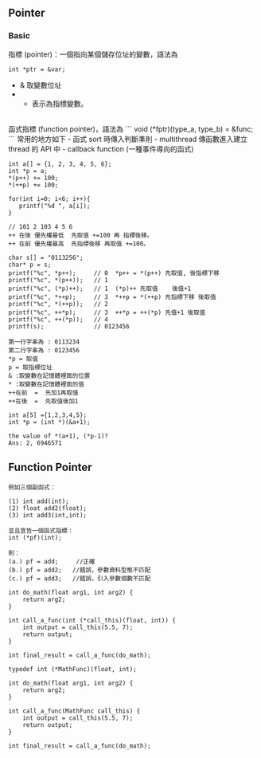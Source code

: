 ## Pointer

### Basic
指標 (pointer)：一個指向某個儲存位址的變數，語法為
```
int *ptr = &var;
```
- & 取變數位址
- * 表示為指標變數。 <br/>
<br/>
函式指標 (function pointer)，語法為
```
void (*fptr)(type_a, type_b) = &func;
```
常用的地方如下
- 函式 sort 時傳入判斷準則
- multithread 傳函數進入建立 thread 的 API 中
- callback function (一種事件導向的函式)


```
int a[] = {1, 2, 3, 4, 5, 6};
int *p = a;
*(p++) += 100;
*(++p) += 100;

for(int i=0; i<6; i++){
   printf("%d ", a[i]);
}
    
// 101 2 103 4 5 6
++ 在後 優先權最低  先取值 +=100 再 指標後移。
++ 在前 優先權最高  先指標後移 再取值 +=100。
```

```
char s[] = "0113256";
char* p = s;
printf("%c", *p++);     // 0  *p++ = *(p++) 先取值, 後指標下移 
printf("%c", *(p++));   // 1  
printf("%c", (*p)++);   // 1  (*p)++ 先取值	後值+1
printf("%c", *++p);     // 3  *++p = *(++p) 先指標下移 後取值
printf("%c", *(++p));   // 2
printf("%c", ++*p);     // 3  ++*p = ++(*p) 先值+1 後取值
printf("%c", ++(*p));   // 4
printf(s);              // 0123456

第一行字串為 : 0113234
第二行字串為 : 0123456
*p = 取值
p = 取指標位址
& :取變數在記憶體裡面的位置
* :取變數在記憶體裡面的值
++在前  =  先加1再取值
++在後  =  先取值後加1
```

```
int a[5] ={1,2,3,4,5};
int *p = (int *)(&a+1);

the value of *(a+1), (*p-1)?
Ans: 2, 6946571
```

## Function Pointer
```
例如三個副函式：

(1) int add(int);
(2) float add2(float);
(3) int add3(int,int);

並且宣告一個函式指標：
int (*pf)(int);

則：
(a.) pf = add;     //正確
(b.) pf = add2;   //錯誤，參數資料型態不匹配
(c.) pf = add3;   //錯誤，引入參數個數不匹配
```

```
int do_math(float arg1, int arg2) {
    return arg2;
}
 
int call_a_func(int (*call_this)(float, int)) {
    int output = call_this(5.5, 7);
    return output;
}
 
int final_result = call_a_func(do_math);
```

```
typedef int (*MathFunc)(float, int);
 
int do_math(float arg1, int arg2) {
    return arg2;
}
 
int call_a_func(MathFunc call_this) {
    int output = call_this(5.5, 7);
    return output;
}
 
int final_result = call_a_func(do_math);
```

